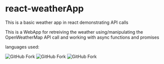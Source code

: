 # react-weatherApp
This is a basic weather app in react demonstrating API calls


This is a WebApp for retreiving the weather using/manipulating the OpenWeatherMap API call and working with async functions and promises

languages used:

![GitHub Fork](https://img.shields.io/badge/Code-JavaScript-yellow?logo=javascript&logoColor=yellow)
![GitHub Fork](https://img.shields.io/badge/Code-Html5-orange?logo=html5&logoColor=orange)
![GitHub Fork](https://img.shields.io/badge/Style-CSS-blue?logo=CSS3&logoColor=blue)
